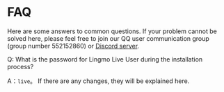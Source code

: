 # FAQ
Here are some answers to common questions. If your problem cannot be solved here, please feel free to join our QQ user communication group (group number 552152860) or [Discord server](https://discord.gg/NP2fsr9dPd).

Q: What is the password for Lingmo Live User during the installation process?

A：`live`。 If there are any changes, they will be explained here.